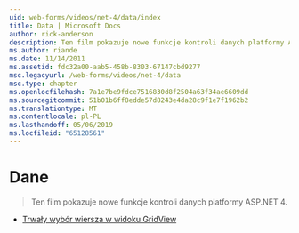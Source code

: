 ```yaml
---
uid: web-forms/videos/net-4/data/index
title: Data | Microsoft Docs
author: rick-anderson
description: Ten film pokazuje nowe funkcje kontroli danych platformy ASP.NET 4.
ms.author: riande
ms.date: 11/14/2011
ms.assetid: fdc32a00-aab5-458b-8303-67147cbd9277
msc.legacyurl: /web-forms/videos/net-4/data
msc.type: chapter
ms.openlocfilehash: 7a1e7be9fdce7516830d8f2504a63f34ae6609dd
ms.sourcegitcommit: 51b01b6ff8edde57d8243e4da28c9f1e7f1962b2
ms.translationtype: MT
ms.contentlocale: pl-PL
ms.lasthandoff: 05/06/2019
ms.locfileid: "65128561"
---
```

# <a name="data"></a>Dane

> Ten film pokazuje nowe funkcje kontroli danych platformy ASP.NET 4.

- [Trwały wybór wiersza w widoku GridView](aspnet-4-quick-hit-persistent-gridview-row-selection.md)
